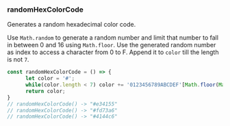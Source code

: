 ### randomHexColorCode

Generates a random hexadecimal color code.

Use `Math.random` to generate a random number and limit that number to fall in between 0 and 16 using `Math.floor`. Use the generated random number as index to access a character from 0 to F. Append it to `color` till the length is not `7`.  

```js
const randomHexColorCode = () => {
	  let color = '#';
	  while(color.length < 7) color += '0123456789ABCDEF'[Math.floor(Math.random() * 16)];
	  return color;
}
// randomHexColorCode() -> "#e34155"
// randomHexColorCode() -> "#fd73a6"
// randomHexColorCode() -> "#4144c6"
```
